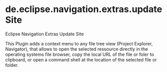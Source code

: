 de.eclipse.navigation.extras.updateSite
=======================================

Eclipse Navigation Extras Update Site

This Plugin adds a context menu to any file tree view (Project Explorer, Navigator),
that allows to open the selected ressource directly in the operating systems file
browser, copy the local URL of the file or foler to clipboard, or open a command
shell at the location of the selected file or folder.